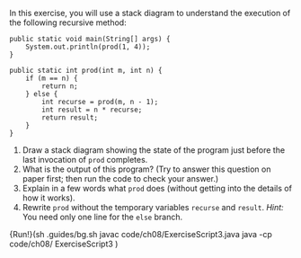 In this exercise, you will use a stack diagram to understand the execution of the following recursive method:

```code
public static void main(String[] args) {
    System.out.println(prod(1, 4));
}

public static int prod(int m, int n) {
    if (m == n) {
        return n;
    } else {
        int recurse = prod(m, n - 1);
        int result = n * recurse;
        return result;
    }
}
```



1. Draw a stack diagram showing the state of the program just before the last invocation of `prod` completes.
1. What is the output of this program? (Try to answer this question on paper first; then run the code to check your answer.)
1. Explain in a few words what `prod` does (without getting into the details of how it works).
1. Rewrite `prod` without the temporary variables `recurse` and `result`. *Hint:* You need only one line for the `else` branch.

{Run!}(sh .guides/bg.sh javac code/ch08/ExerciseScript3.java java -cp code/ch08/ ExerciseScript3 )
